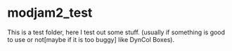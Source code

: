 modjam2_test
=======

This is a test folder, here I test out some stuff. (usually if something is good to use or not[maybe if it is too buggy] like DynCol Boxes).